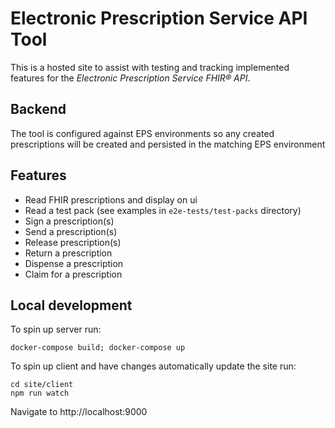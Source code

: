 # Electronic Prescription Service API Tool

This is a hosted site to assist with testing and tracking implemented features for the *Electronic Prescription Service FHIR® API*.

## Backend

The tool is configured against EPS environments so any created prescriptions will be created and persisted in the matching EPS environment

## Features

* Read FHIR prescriptions and display on ui
* Read a test pack (see examples in `e2e-tests/test-packs` directory)
* Sign a prescription(s)
* Send a prescription(s)
* Release prescription(s)
* Return a prescription
* Dispense a prescription
* Claim for a prescription

## Local development

To spin up server run:

```
docker-compose build; docker-compose up
```

To spin up client and have changes automatically update the site run:

```
cd site/client
npm run watch
```

Navigate to http://localhost:9000
